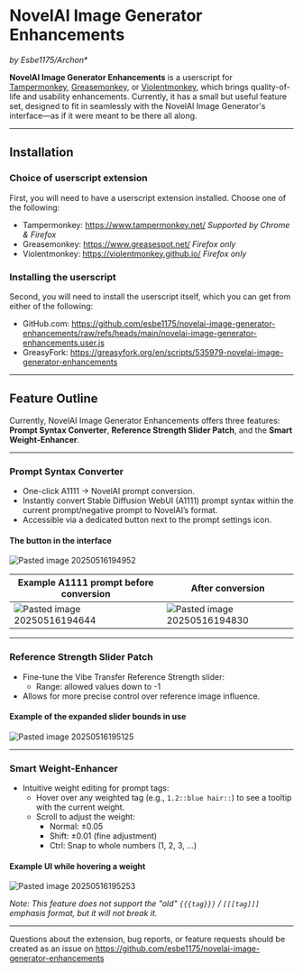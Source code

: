# NovelAI Image Generator Enhancements

*by Esbe1175/Archon**

**NovelAI Image Generator Enhancements** is a userscript for [Tampermonkey](https://www.tampermonkey.net/), [Greasemonkey](https://www.greasespot.net/), or [Violentmonkey](https://violentmonkey.github.io/), which brings quality-of-life and usability enhancements. Currently, it has a small but useful feature set, designed to fit in seamlessly with the NovelAI Image Generator's interface—as if it were meant to be there all along.

---

## Installation

### Choice of userscript extension

First, you will need to have a userscript extension installed. Choose one of the following:
* Tampermonkey: https://www.tampermonkey.net/ _Supported by Chrome & Firefox_
* Greasemonkey: https://www.greasespot.net/ _Firefox only_
* Violentmonkey: https://violentmonkey.github.io/ _Firefox only_

### Installing the userscript

Second, you will need to install the userscript itself, which you can get from either of the following:
* GitHub.com: https://github.com/esbe1175/novelai-image-generator-enhancements/raw/refs/heads/main/novelai-image-generator-enhancements.user.js
* GreasyFork: https://greasyfork.org/en/scripts/535979-novelai-image-generator-enhancements

---

## Feature Outline

Currently, NovelAI Image Generator Enhancements offers three features: **Prompt Syntax Converter**, **Reference Strength Slider Patch**, and the **Smart Weight-Enhancer**.

---

### Prompt Syntax Converter
- One-click A1111 → NovelAI prompt conversion.
- Instantly convert Stable Diffusion WebUI (A1111) prompt syntax within the current prompt/negative prompt to NovelAI’s format.
- Accessible via a dedicated button next to the prompt settings icon.

#### The button in the interface
![Pasted image 20250516194952](https://github.com/user-attachments/assets/e23f2d4a-40c8-4ea1-ba58-ad1d5b475765)

| Example A1111 prompt before conversion | After conversion                     |
| ------------------------------------- | ------------------------------------ |
| ![Pasted image 20250516194644](https://github.com/user-attachments/assets/52d6098f-5781-4a3e-9662-344933608f3c) | ![Pasted image 20250516194830](https://github.com/user-attachments/assets/2165ee3e-119a-4bd4-8e4b-33c7c2087e27) |

---

### Reference Strength Slider Patch
- Fine-tune the Vibe Transfer Reference Strength slider:
  - Range: allowed values down to -1
- Allows for more precise control over reference image influence.

#### Example of the expanded slider bounds in use
![Pasted image 20250516195125](https://github.com/user-attachments/assets/9900347a-227b-4d13-837d-4024f1e82568)

---

### Smart Weight-Enhancer
- Intuitive weight editing for prompt tags:
  - Hover over any weighted tag (e.g., `1.2::blue hair::`) to see a tooltip with the current weight.
  - Scroll to adjust the weight:
    - Normal: ±0.05
    - Shift: ±0.01 (fine adjustment)
    - Ctrl: Snap to whole numbers (1, 2, 3, ...)

#### Example UI while hovering a weight
![Pasted image 20250516195253](https://github.com/user-attachments/assets/a8b76099-e367-4a8f-9671-3590f12aee24)

*Note: This feature does not support the "old" `{{{tag}}}` / `[[[tag]]]` emphasis format, but it will not break it.*

---

Questions about the extension, bug reports, or feature requests should be created as an issue on https://github.com/esbe1175/novelai-image-generator-enhancements
